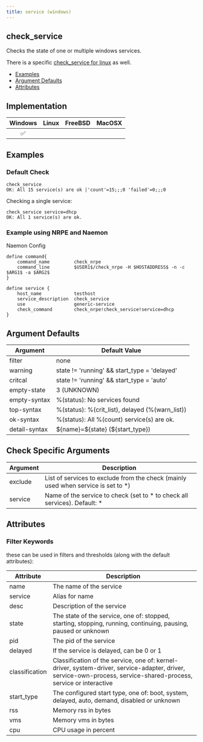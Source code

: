 ```yaml
---
title: service (windows)
---
```


## check_service

Checks the state of one or multiple windows services.

There is a specific [check_service for linux](check_service_linux) as well.

- [Examples](#examples)
- [Argument Defaults](#argument-defaults)
- [Attributes](#attributes)

## Implementation

| Windows            | Linux | FreeBSD | MacOSX |
|:------------------:|:-----:|:-------:|:------:|
| :white_check_mark: |       |         |        |

## Examples

### Default Check

    check_service
    OK: All 15 service(s) are ok |'count'=15;;;0 'failed'=0;;;0

Checking a single service:

    check_service service=dhcp
    OK: All 1 service(s) are ok.

### Example using NRPE and Naemon

Naemon Config

    define command{
        command_name         check_nrpe
        command_line         $USER1$/check_nrpe -H $HOSTADDRESS$ -n -c $ARG1$ -a $ARG2$
    }

    define service {
        host_name            testhost
        service_description  check_service
        use                  generic-service
        check_command        check_nrpe!check_service!service=dhcp
    }

## Argument Defaults

| Argument      | Default Value                                   |
| ------------- | ----------------------------------------------- |
| filter        | none                                            |
| warning       | state != 'running' && start_type = 'delayed'    |
| critcal       | state != 'running' && start_type = 'auto'       |
| empty-state   | 3 (UNKNOWN)                                     |
| empty-syntax  | %(status): No services found                    |
| top-syntax    | %(status): %(crit_list), delayed (%(warn_list)) |
| ok-syntax     | %(status): All %(count) service(s) are ok.      |
| detail-syntax | \${name}=\${state} (\${start_type})             |

## Check Specific Arguments

| Argument | Description                                                                        |
| -------- | ---------------------------------------------------------------------------------- |
| exclude  | List of services to exclude from the check (mainly used when service is set to \*) |
| service  | Name of the service to check (set to \* to check all services). Default: \*        |

## Attributes

### Filter Keywords

these can be used in filters and thresholds (along with the default attributes):

| Attribute      | Description                                                                                                                                                       |
| -------------- | ----------------------------------------------------------------------------------------------------------------------------------------------------------------- |
| name           | The name of the service                                                                                                                                           |
| service        | Alias for name                                                                                                                                                    |
| desc           | Description of the service                                                                                                                                        |
| state          | The state of the service, one of: stopped, starting, stopping, running, continuing, pausing, paused or unknown                                                    |
| pid            | The pid of the service                                                                                                                                            |
| delayed        | If the service is delayed, can be 0 or 1                                                                                                                          |
| classification | Classification of the service, one of: kernel-driver, system-driver, service-adapter, driver, service-own-process, service-shared-process, service or interactive |
| start_type     | The configured start type, one of: boot, system, delayed, auto, demand, disabled or unknown                                                                       |
| rss            | Memory rss in bytes                                                                                                                                               |
| vms            | Memory vms in bytes                                                                                                                                               |
| cpu            | CPU usage in percent                                                                                                                                              |
